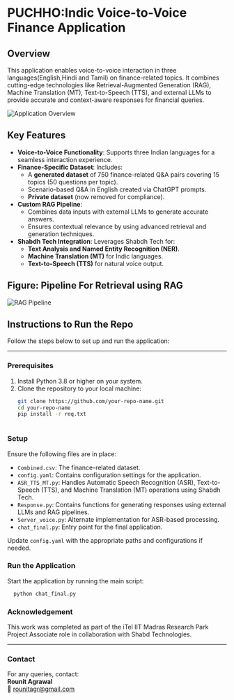 # **PUCHHO:Indic Voice-to-Voice Finance Application**

## **Overview**
This application enables voice-to-voice interaction in three languages(English,Hindi and Tamil) on finance-related topics. It combines cutting-edge technologies like Retrieval-Augmented Generation (RAG), Machine Translation (MT), Text-to-Speech (TTS), and external LLMs to provide accurate and context-aware responses for financial queries. 

![Application Overview](https://github.com/rounit57/Finance-assistance/blob/main/Flowchart-Puchho.jpg)

## **Key Features**
- **Voice-to-Voice Functionality**: Supports three Indian languages for a seamless interaction experience.
- **Finance-Specific Dataset**: Includes:
  - A **generated dataset** of 750 finance-related Q&A pairs covering 15 topics (50 questions per topic).
  - Scenario-based Q&A in English created via ChatGPT prompts.
  - **Private dataset** (now removed for compliance).
- **Custom RAG Pipeline**: 
  - Combines data inputs with external LLMs to generate accurate answers.
  - Ensures contextual relevance by using advanced retrieval and generation techniques.
- **Shabdh Tech Integration**: Leverages Shabdh Tech for:
  - **Text Analysis and Named Entity Recognition (NER)**.
  - **Machine Translation (MT)** for Indic languages.
  - **Text-to-Speech (TTS)** for natural voice output.

## **Figure: Pipeline For Retrieval using RAG**
![RAG Pipeline](https://github.com/rounit57/Finance-assistance/blob/main/pipeline-image.png)

## **Instructions to Run the Repo**

Follow the steps below to set up and run the application:

---

### **Prerequisites**
1. Install Python 3.8 or higher on your system.
2. Clone the repository to your local machine:
   ```bash
   git clone https://github.com/your-repo-name.git
   cd your-repo-name
   pip install -r req.txt
  
### **Setup**
Ensure the following files are in place:

- `Combined.csv`: The finance-related dataset.
- `config.yaml`: Contains configuration settings for the application.
- `ASR_TTS_MT.py`: Handles Automatic Speech Recognition (ASR), Text-to-Speech (TTS), and Machine Translation (MT) operations using Shabdh Tech.
- `Response.py`: Contains functions for generating responses using external LLMs and RAG pipelines.
- `Server_voice.py`: Alternate implementation for ASR-based processing.
- `chat_final.py`: Entry point for the final application.

Update `config.yaml` with the appropriate paths and configurations if needed.


### **Run the Application**
Start the application by running the main script:
```bash
  python chat_final.py
```


### **Acknowledgement**
This work was completed as part of the iTel IIT Madras Research Park Project Associate role in collaboration with Shabd Technologies.

---

### **Contact**
For any queries, contact:  
**Rounit Agrawal**  
📧 rounitagr@gmail.com
